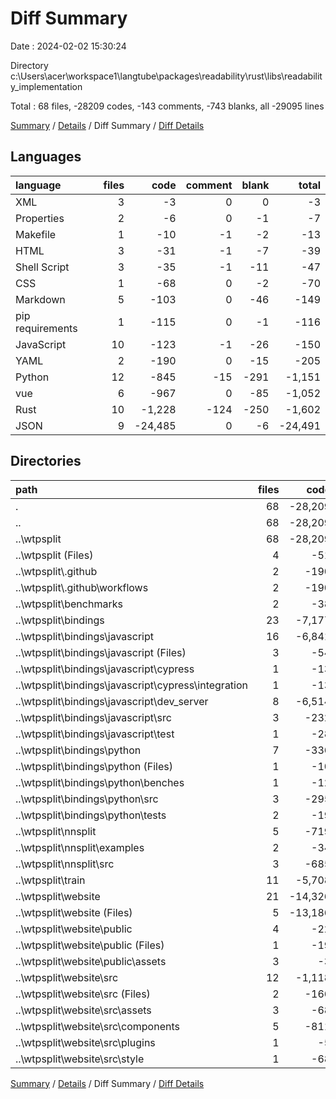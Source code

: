 # Diff Summary

Date : 2024-02-02 15:30:24

Directory c:\\Users\\acer\\workspace1\\langtube\\packages\\readability\\rust\\libs\\readability_implementation

Total : 68 files,  -28209 codes, -143 comments, -743 blanks, all -29095 lines

[Summary](results.md) / [Details](details.md) / Diff Summary / [Diff Details](diff-details.md)

## Languages
| language | files | code | comment | blank | total |
| :--- | ---: | ---: | ---: | ---: | ---: |
| XML | 3 | -3 | 0 | 0 | -3 |
| Properties | 2 | -6 | 0 | -1 | -7 |
| Makefile | 1 | -10 | -1 | -2 | -13 |
| HTML | 3 | -31 | -1 | -7 | -39 |
| Shell Script | 3 | -35 | -1 | -11 | -47 |
| CSS | 1 | -68 | 0 | -2 | -70 |
| Markdown | 5 | -103 | 0 | -46 | -149 |
| pip requirements | 1 | -115 | 0 | -1 | -116 |
| JavaScript | 10 | -123 | -1 | -26 | -150 |
| YAML | 2 | -190 | 0 | -15 | -205 |
| Python | 12 | -845 | -15 | -291 | -1,151 |
| vue | 6 | -967 | 0 | -85 | -1,052 |
| Rust | 10 | -1,228 | -124 | -250 | -1,602 |
| JSON | 9 | -24,485 | 0 | -6 | -24,491 |

## Directories
| path | files | code | comment | blank | total |
| :--- | ---: | ---: | ---: | ---: | ---: |
| . | 68 | -28,209 | -143 | -743 | -29,095 |
| .. | 68 | -28,209 | -143 | -743 | -29,095 |
| ..\\wtpsplit | 68 | -28,209 | -143 | -743 | -29,095 |
| ..\\wtpsplit (Files) | 4 | -51 | -1 | -18 | -70 |
| ..\\wtpsplit\\.github | 2 | -190 | 0 | -15 | -205 |
| ..\\wtpsplit\\.github\\workflows | 2 | -190 | 0 | -15 | -205 |
| ..\\wtpsplit\\benchmarks | 2 | -38 | 0 | -18 | -56 |
| ..\\wtpsplit\\bindings | 23 | -7,177 | -70 | -162 | -7,409 |
| ..\\wtpsplit\\bindings\\javascript | 16 | -6,841 | -24 | -74 | -6,939 |
| ..\\wtpsplit\\bindings\\javascript (Files) | 3 | -54 | 0 | -2 | -56 |
| ..\\wtpsplit\\bindings\\javascript\\cypress | 1 | -13 | 0 | -3 | -16 |
| ..\\wtpsplit\\bindings\\javascript\\cypress\\integration | 1 | -13 | 0 | -3 | -16 |
| ..\\wtpsplit\\bindings\\javascript\\dev_server | 8 | -6,514 | 0 | -16 | -6,530 |
| ..\\wtpsplit\\bindings\\javascript\\src | 3 | -232 | -24 | -48 | -304 |
| ..\\wtpsplit\\bindings\\javascript\\test | 1 | -28 | 0 | -5 | -33 |
| ..\\wtpsplit\\bindings\\python | 7 | -336 | -46 | -88 | -470 |
| ..\\wtpsplit\\bindings\\python (Files) | 1 | -10 | -1 | -2 | -13 |
| ..\\wtpsplit\\bindings\\python\\benches | 1 | -12 | 0 | -6 | -18 |
| ..\\wtpsplit\\bindings\\python\\src | 3 | -295 | -45 | -68 | -408 |
| ..\\wtpsplit\\bindings\\python\\tests | 2 | -19 | 0 | -12 | -31 |
| ..\\wtpsplit\\nnsplit | 5 | -719 | -57 | -146 | -922 |
| ..\\wtpsplit\\nnsplit\\examples | 2 | -34 | 0 | -11 | -45 |
| ..\\wtpsplit\\nnsplit\\src | 3 | -685 | -57 | -135 | -877 |
| ..\\wtpsplit\\train | 11 | -5,708 | -13 | -246 | -5,967 |
| ..\\wtpsplit\\website | 21 | -14,326 | -2 | -138 | -14,466 |
| ..\\wtpsplit\\website (Files) | 5 | -13,186 | -1 | -9 | -13,196 |
| ..\\wtpsplit\\website\\public | 4 | -22 | -1 | -3 | -26 |
| ..\\wtpsplit\\website\\public (Files) | 1 | -19 | -1 | -3 | -23 |
| ..\\wtpsplit\\website\\public\\assets | 3 | -3 | 0 | 0 | -3 |
| ..\\wtpsplit\\website\\src | 12 | -1,118 | 0 | -126 | -1,244 |
| ..\\wtpsplit\\website\\src (Files) | 2 | -166 | 0 | -17 | -183 |
| ..\\wtpsplit\\website\\src\\assets | 3 | -68 | 0 | -32 | -100 |
| ..\\wtpsplit\\website\\src\\components | 5 | -811 | 0 | -72 | -883 |
| ..\\wtpsplit\\website\\src\\plugins | 1 | -5 | 0 | -3 | -8 |
| ..\\wtpsplit\\website\\src\\style | 1 | -68 | 0 | -2 | -70 |

[Summary](results.md) / [Details](details.md) / Diff Summary / [Diff Details](diff-details.md)